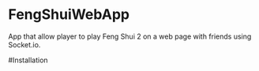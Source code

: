 # FengShuiWebApp

App that allow player to play Feng Shui 2 on a web page with friends using Socket.io.

#Installation
